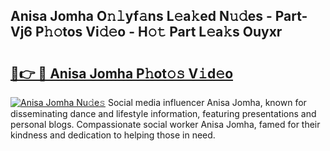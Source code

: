 ## Anisa Jomha O𝚗𝚕yf𝚊ns L𝚎a𝚔ed N𝚞𝚍es - Part-Vj6 P𝚑𝚘tos Vi𝚍𝚎o - H𝚘𝚝 Part L𝚎a𝚔s Ouyxr

# <h2><a href="http://kf8nm0.oniu.top/?m=Anisa+Jomha">🔗👉 🔴 Anisa Jomha P𝚑ot𝚘𝚜 V𝚒d𝚎o</a></h2>

[![Anisa Jomha Nu𝚍e𝚜](https://i.imgur.com/0qMVB7G.gif)](http://kf8nm0.oniu.top/?m=Anisa+Jomha)
Social media influencer Anisa Jomha, known for disseminating dance and lifestyle information, featuring presentations and personal blogs. Compassionate social worker Anisa Jomha, famed for their kindness and dedication to helping those in need.  

